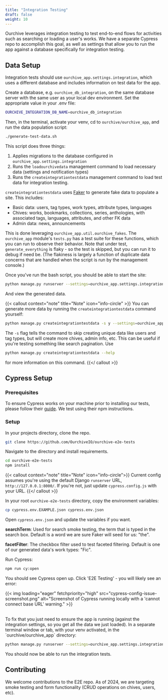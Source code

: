 ```yaml
---
title: "Integration Testing"
draft: false
weight: 10
---
```


Ourchive leverages integration testing to test end-to-end flows for activities such as searching or loading a user's works. We have a separate Cypress repo to accomplish this goal, as well as settings that allow you to run the app against a database specifically for integration testing.

## Data Setup

Integration tests should use `ourchive_app.settings.integration`, which uses a different database and includes information on test data for the app. 

Create a database, e.g. `ourchive_db_integration`, on the same database server with the same user as your local dev environment. Set the appropriate value in your .env file:

```bash {title=".env"}
OURCHIVE_INTEGRATION_DB_NAME=ourchive_db_integration
``` 

Then, in the terminal, activate your venv, cd to `ourchive/ourchive_app`, and run the data population script:

```bash
./generate-test-data.sh
```

This script does three things:
1. Applies migrations to the database configured in `ourchive_app.settings.integration`
2. Runs the `loadourchivedata` management command to load necessary data (settings and notification types)
3. Runs the `createintegrationtestdata` management command to load test data for integration testing.

`createintegrationtestdata` uses <a href="https://faker.readthedocs.io/en/master/index.html" target="_blank" title="Faker Docs">Faker</a> to generate fake data to populate a site. This includes:

* Basic data: users, tag types, work types, attribute types, languages
* Chives: works, bookmarks, collections, series, anthologies, with associated tags, languages, attributes, and other FK data
* Admin data: news, announcements

This is done leveraging `ourchive_app.util.ourchive_fakes`. The `ourchive_app` module's `tests.py` has a test suite for these functions, which you can run to observe their behavior. Note that under test, `generate_everything` is flaky - so the test is skipped, but you can run it to debug if need be. (The flakiness is largely a function of duplicate data concerns that are handled when the script is run by the management console.)

Once you've run the bash script, you should be able to start the site:

```bash
python manage.py runserver --settings=ourchive_app.settings.integration
```

And view the generated data.

{{< callout context="note" title="Note" icon="info-circle"  >}} 
You can generate more data by running the `createintegrationtestdata` command yourself:

```bash
python manage.py createintegrationtestdata -s y --settings=ourchive_app.settings.integration
```

The `-s` flag tells the command to skip creating unique data like users and tag types, but will create more chives, admin info, etc. This can be useful if you're testing something like search pagination. Use 
```bash
python manage.py createintegrationtestdata --help
```
for more information on this command.
{{</ callout >}}

## Cypress Setup

### Prerequisites

To ensure Cypress works on your machine prior to installing our tests, please follow their [guide](https://docs.cypress.io/guides/getting-started/installing-cypress). We test using their npm instructions.

### Setup

In your projects directory, clone the repo.

```bash
git clone https://github.com/OurchiveIO/ourchive-e2e-tests
```

Navigate to the directory and install requirements.

```bash
cd ourchive-e2e-tests
npm install
```

{{< callout context="note" title="Note" icon="info-circle">}} 
Current config assumes you're using the default Django `runserver` URL, `http://127.0.0.1:8000/`. If you're not, just update `cypress.config.js` with your URL.
{{</ callout >}}

In your root `ourchive-e2e-tests` directory, copy the environment variables:

```bash
cp cypress.env.EXAMPLE.json cypress.env.json
```

Open `cypress.env.json` and update the variables if you want. 


**searchTerm**: Used for search smoke testing, the term that is typed in the search box. Default is a word we are sure Faker will seed for us: "the".

**facetFilter**: The checkbox filter used to test faceted filtering. Default is one of our generated data's work types: "Fic".


Run Cypress:

```bash
npm run cy:open
```

You should see Cypress open up. Click 'E2E Testing' - you will likely see an error:

{{< img loading="eager" fetchpriority="high" src="cypress-config-issue-screenshot.png" alt="Screenshot of Cypress running locally with a 'cannot connect base URL' warning." >}}

<br/>
To fix that you just need to ensure the app is running (against the integration settings, so you get all the data we just loaded). In a separate terminal window or tab, with your venv activated, in the `ourchive/ourchive_app` directory:

```bash
python manage.py runserver --settings=ourchive_app.settings.integration
```

You should now be able to run the integration tests. 

## Contributing

We welcome contributions to the E2E repo. As of 2024, we are targeting smoke testing and form functionality (CRUD operations on chives, users, etc).
